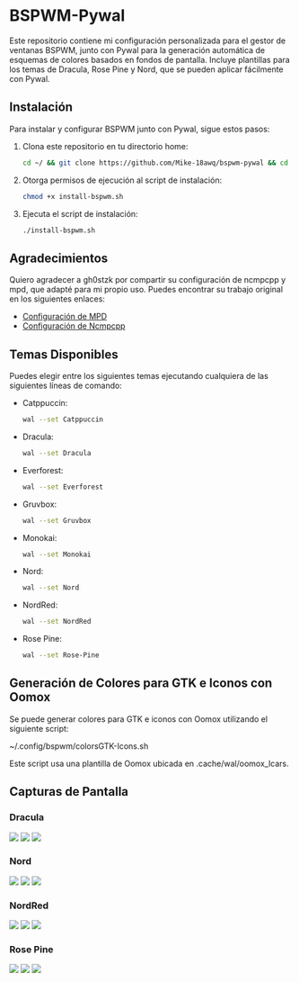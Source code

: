 # BSPWM-Pywal

Este repositorio contiene mi configuración personalizada para el gestor de ventanas BSPWM, junto con Pywal para la generación automática de esquemas de colores basados en fondos de pantalla. Incluye plantillas para los temas de Dracula, Rose Pine y Nord, que se pueden aplicar fácilmente con Pywal.

## Instalación

Para instalar y configurar BSPWM junto con Pywal, sigue estos pasos:

1. Clona este repositorio en tu directorio home:

    ```bash
    cd ~/ && git clone https://github.com/Mike-18awq/bspwm-pywal && cd ~/bspwm-pywal
    ```

2. Otorga permisos de ejecución al script de instalación:

    ```bash
    chmod +x install-bspwm.sh
    ```

3. Ejecuta el script de instalación:

    ```bash
    ./install-bspwm.sh
    ```

## Agradecimientos

Quiero agradecer a gh0stzk por compartir su configuración de ncmpcpp y mpd, que adapté para mi propio uso. Puedes encontrar su trabajo original en los siguientes enlaces:

- [Configuración de MPD](https://github.com/gh0stzk/dotfiles/tree/master/config/mpd)
- [Configuración de Ncmpcpp](https://github.com/gh0stzk/dotfiles/tree/master/config/ncmpcpp)

## Temas Disponibles

Puedes elegir entre los siguientes temas ejecutando cualquiera de las siguientes líneas de comando:
- Catppuccin:
  ```bash
  wal --set Catppuccin
  ```
- Dracula:
  ```bash
  wal --set Dracula
  ```
- Everforest:
  ```bash
  wal --set Everforest
  ```
- Gruvbox:
  ```bash
  wal --set Gruvbox
  ```
- Monokai:
  ```bash
  wal --set Monokai
  ```
- Nord:
  ```bash
  wal --set Nord
  ```
- NordRed:
  ```bash
  wal --set NordRed
  ```
- Rose Pine:
  ```bash
  wal --set Rose-Pine
  ```
  
## Generación de Colores para GTK e Iconos con Oomox

Se puede generar colores para GTK e iconos con Oomox utilizando el siguiente script:

  ~/.config/bspwm/colorsGTK-Icons.sh

Este script usa una plantilla de Oomox ubicada en .cache/wal/oomox_lcars.

## Capturas de Pantalla
### Dracula
![](https://github.com/Mike-18awq/bspwm-pywal/blob/main/Dracula1.png)
![](https://github.com/Mike-18awq/bspwm-pywal/blob/main/Dracula2.png)
![](https://github.com/Mike-18awq/bspwm-pywal/blob/main/Dracula3.png)

### Nord
![](https://github.com/Mike-18awq/bspwm-pywal/blob/main/Nord1.png)
![](https://github.com/Mike-18awq/bspwm-pywal/blob/main/Nord2.png)
![](https://github.com/Mike-18awq/bspwm-pywal/blob/main/Nord3.png)

### NordRed
![](https://github.com/Mike-18awq/bspwm-pywal/blob/main/NordRed1.png)
![](https://github.com/Mike-18awq/bspwm-pywal/blob/main/NordRed2.png)
![](https://github.com/Mike-18awq/bspwm-pywal/blob/main/NordRed3.png)

### Rose Pine
![](https://github.com/Mike-18awq/bspwm-pywal/blob/main/RosePine1.png)
![](https://github.com/Mike-18awq/bspwm-pywal/blob/main/RosePine2.png)
![](https://github.com/Mike-18awq/bspwm-pywal/blob/main/RosePine3.png)
